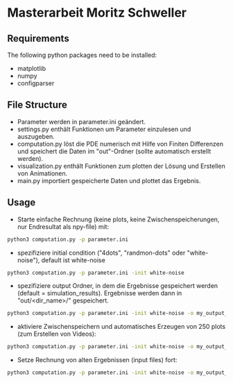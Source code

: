 # Masterarbeit Moritz Schweller

## Requirements
The following python packages need to be installed:
- matplotlib
- numpy
- configparser

## File Structure
- Parameter werden in parameter.ini geändert.
- settings.py enthält Funktionen um Parameter einzulesen und auszugeben.
- computation.py löst die PDE numerisch mit Hilfe von Finiten Differenzen und speichert die Daten im "out"-Ordner (sollte automatisch erstellt werden).
- visualization.py enthält Funktionen zum plotten der Lösung und Erstellen von Animationen.
- main.py importiert gespeicherte Daten und plottet das Ergebnis.

## Usage
- Starte einfache Rechnung (keine plots, keine Zwischenspeicherungen, nur Endresultat als npy-file) mit:
```bash
python3 computation.py -p parameter.ini
```
- spezifiziere initial condition ("4dots", "randmon-dots" oder "white-noise"), default ist white-noise
```bash
python3 computation.py -p parameter.ini -init white-noise
```
- spezifiziere output Ordner, in dem die Ergebnisse gespeichert werden (default = simulation_results). Ergebnisse werden dann in "out/<dir_name>/" gespeichert.
 ```bash
python3 computation.py -p parameter.ini -init white-noise -o my_output_folder
```
- aktiviere Zwischenspeichern und automatisches Erzeugen von 250 plots (zum Erstellen von Videos):
```bash
python3 computation.py -p parameter.ini -init white-noise -o my_output_folder --videomode
```
- Setze Rechnung von alten Ergebnissen (input files) fort:
```bash
python3 computation.py -p parameter.ini -init white-noise -o my_output_folder -i path/to/Nodal_input.npy path/to/Lefty_input.npy <starting time [min]> --videomode
```
